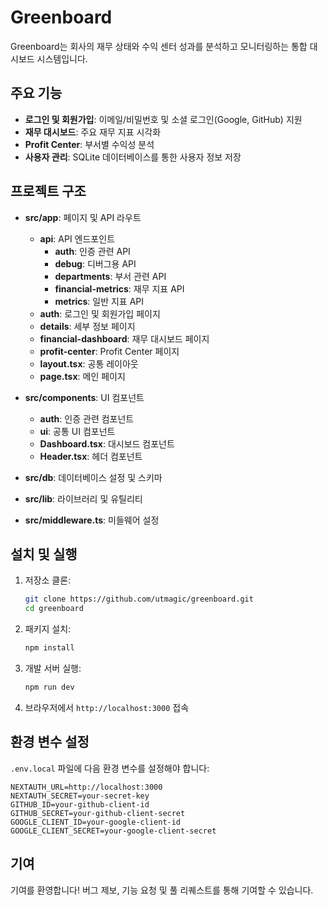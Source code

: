 # Greenboard

Greenboard는 회사의 재무 상태와 수익 센터 성과를 분석하고 모니터링하는 통합 대시보드 시스템입니다.

## 주요 기능
- **로그인 및 회원가입**: 이메일/비밀번호 및 소셜 로그인(Google, GitHub) 지원
- **재무 대시보드**: 주요 재무 지표 시각화
- **Profit Center**: 부서별 수익성 분석
- **사용자 관리**: SQLite 데이터베이스를 통한 사용자 정보 저장

## 프로젝트 구조

- **src/app**: 페이지 및 API 라우트
  - **api**: API 엔드포인트
    - **auth**: 인증 관련 API
    - **debug**: 디버그용 API
    - **departments**: 부서 관련 API
    - **financial-metrics**: 재무 지표 API
    - **metrics**: 일반 지표 API
  - **auth**: 로그인 및 회원가입 페이지
  - **details**: 세부 정보 페이지
  - **financial-dashboard**: 재무 대시보드 페이지
  - **profit-center**: Profit Center 페이지
  - **layout.tsx**: 공통 레이아웃
  - **page.tsx**: 메인 페이지

- **src/components**: UI 컴포넌트
  - **auth**: 인증 관련 컴포넌트
  - **ui**: 공통 UI 컴포넌트
  - **Dashboard.tsx**: 대시보드 컴포넌트
  - **Header.tsx**: 헤더 컴포넌트

- **src/db**: 데이터베이스 설정 및 스키마
- **src/lib**: 라이브러리 및 유틸리티
- **src/middleware.ts**: 미들웨어 설정

## 설치 및 실행

1. 저장소 클론:
   ```bash
   git clone https://github.com/utmagic/greenboard.git
   cd greenboard
   ```

2. 패키지 설치:
   ```bash
   npm install
   ```

3. 개발 서버 실행:
   ```bash
   npm run dev
   ```

4. 브라우저에서 `http://localhost:3000` 접속

## 환경 변수 설정
`.env.local` 파일에 다음 환경 변수를 설정해야 합니다:

```
NEXTAUTH_URL=http://localhost:3000
NEXTAUTH_SECRET=your-secret-key
GITHUB_ID=your-github-client-id
GITHUB_SECRET=your-github-client-secret
GOOGLE_CLIENT_ID=your-google-client-id
GOOGLE_CLIENT_SECRET=your-google-client-secret
```

## 기여
기여를 환영합니다! 버그 제보, 기능 요청 및 풀 리퀘스트를 통해 기여할 수 있습니다.
